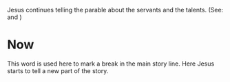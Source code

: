 Jesus continues telling the parable about the servants and the talents. (See:  and )

# Now
This word is used here to mark a break in the main story line. Here Jesus starts to tell a new part of the story.